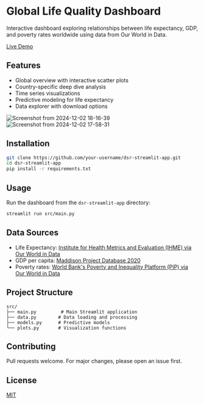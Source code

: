 # Global Life Quality Dashboard

Interactive dashboard exploring relationships between life expectancy, GDP, and poverty rates worldwide using data from Our World in Data.

[Live Demo](https://cristina-v-melnic-dsr-streamlit-app-srcmain-sadmp3.streamlit.app/)

## Features

- Global overview with interactive scatter plots
- Country-specific deep dive analysis
- Time series visualizations
- Predictive modeling for life expectancy
- Data explorer with download options

![Screenshot from 2024-12-02 18-16-39](https://github.com/user-attachments/assets/43012e3c-5a38-4d67-a7fb-cb4462183e15)
![Screenshot from 2024-12-02 17-58-31](https://github.com/user-attachments/assets/d4cccf9b-f81a-4fb1-ae53-eb50b0eeca02)


## Installation

```bash
git clone https://github.com/your-username/dsr-streamlit-app.git
cd dsr-streamlit-app
pip install -r requirements.txt
```

## Usage

Run the dashboard from the `dsr-streamlit-app` directory:
```bash
streamlit run src/main.py
```

## Data Sources
- Life Expectancy:  [Institute for Health Metrics and Evaluation (IHME) via Our World in Data](https://raw.githubusercontent.com/owid/owid-datasets/master/datasets/Healthy%20Life%20Expectancy%20-%20IHME/Healthy%20Life%20Expectancy%20-%20IHME.csv)
- GDP per capita: [Maddison Project Database 2020](https://raw.githubusercontent.com/owid/owid-datasets/master/datasets/Maddison%20Project%20Database%202020%20(Bolt%20and%20van%20Zanden%20(2020))/Maddison%20Project%20Database%202020%20(Bolt%20and%20van%20Zanden%20(2020)).csv)
- Poverty rates: [World Bank's Poverty and Inequality Platform (PIP) via Our World in Data](https://raw.githubusercontent.com/owid/poverty-data/main/datasets/pip_dataset.csv)

## Project Structure
```
src/
├── main.py         # Main Streamlit application
├── data.py        # Data loading and processing
├── models.py      # Predictive models
└── plots.py       # Visualization functions
```

## Contributing
Pull requests welcome. For major changes, please open an issue first.

## License
[MIT](https://choosealicense.com/licenses/mit/)
